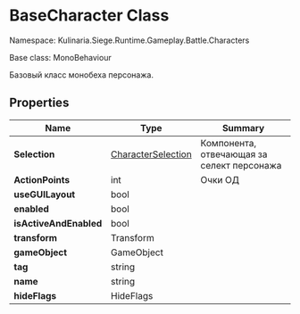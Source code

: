 # BaseCharacter Class

Namespace: Kulinaria.Siege.Runtime.Gameplay.Battle.Characters

Base class: MonoBehaviour

Базовый класс монобеха персонажа.
## Properties

| Name                   | Type                                                          | Summary                                    |
|------------------------|---------------------------------------------------------------|--------------------------------------------|
| **Selection**          | [CharacterSelection](../Map/Selection/CharacterSelection.md)  | Компонента, отвечающая за селект персонажа |
| **ActionPoints**       | int                                                           | Очки ОД                                    |
| **useGUILayout**       | bool                                                          |                                            |
| **enabled**            | bool                                                          |                                            |
| **isActiveAndEnabled** | bool                                                          |                                            |
| **transform**          | Transform                                                     |                                            |
| **gameObject**         | GameObject                                                    |                                            |
| **tag**                | string                                                        |                                            |
| **name**               | string                                                        |                                            |
| **hideFlags**          | HideFlags                                                     |                                            |
